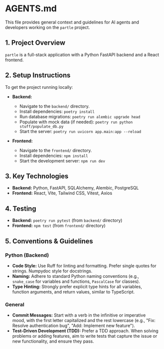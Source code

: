 # AGENTS.md

This file provides general context and guidelines for AI agents and developers working on the `partle` project.

## 1. Project Overview

`partle` is a full-stack application with a Python FastAPI backend and a React frontend.

## 2. Setup Instructions

To get the project running locally:

*   **Backend:**
    *   Navigate to the `backend/` directory.
    *   Install dependencies: `poetry install`
    *   Run database migrations: `poetry run alembic upgrade head`
    *   Populate with mock data (if needed): `poetry run python stuff/populate_db.py`
    *   Start the server: `poetry run uvicorn app.main:app --reload`

*   **Frontend:**
    *   Navigate to the `frontend/` directory.
    *   Install dependencies: `npm install`
    *   Start the development server: `npm run dev`

## 3. Key Technologies

*   **Backend:** Python, FastAPI, SQLAlchemy, Alembic, PostgreSQL
*   **Frontend:** React, Vite, Tailwind CSS, Vitest, Axios

## 4. Testing

*   **Backend:** `poetry run pytest` (from `backend/` directory)
*   **Frontend:** `npm test` (from `frontend/` directory)

## 5. Conventions & Guidelines

### Python (Backend)

*   **Code Style:** Use Ruff for linting and formatting. Prefer single quotes for strings. Numpydoc style for docstrings.
*   **Naming:** Adhere to standard Python naming conventions (e.g., `snake_case` for variables and functions, `PascalCase` for classes).
*   **Type Hinting:** Strongly prefer explicit type hints for all variables, function arguments, and return values, similar to TypeScript.

### General

*   **Commit Messages:** Start with a verb in the infinitive or imperative mood, with the first letter capitalized and the rest lowercase (e.g., "Fix: Resolve authentication bug", "Add: Implement new feature").
*   **Test-Driven Development (TDD):** Prefer a TDD approach. When solving problems or adding features, aim to write tests that capture the issue or new functionality, and ensure they pass.